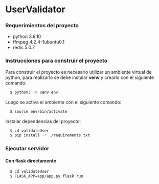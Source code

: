 # UserValidator

### Requerimientos del proyecto

- python 3.8.10
- ffmpeg 4.2.4-1ubuntu0.1
- redis 5.0.7

### Instrucciones para construir el proyecto

Para construir el proyecto es necesario utilizar un ambiente virtual de python, para realizarlo se debe instalar **venv** y crearlo con el siguiente comando:

```bash
  $ python3 -m venv env
```

Luego se activa el ambiente con el siguiente comando:

```bash
  $ source env/bin/activate
```

Instalar dependencias del proyecto:

```bash
  $ cd validateUser
  $ pip install -r ./requirements.txt
```

### Ejecutar servidor

#### Con flask directamente

```bash
  $ cd validateUser
  $ FLASK_APP=app/app.py flask run
```